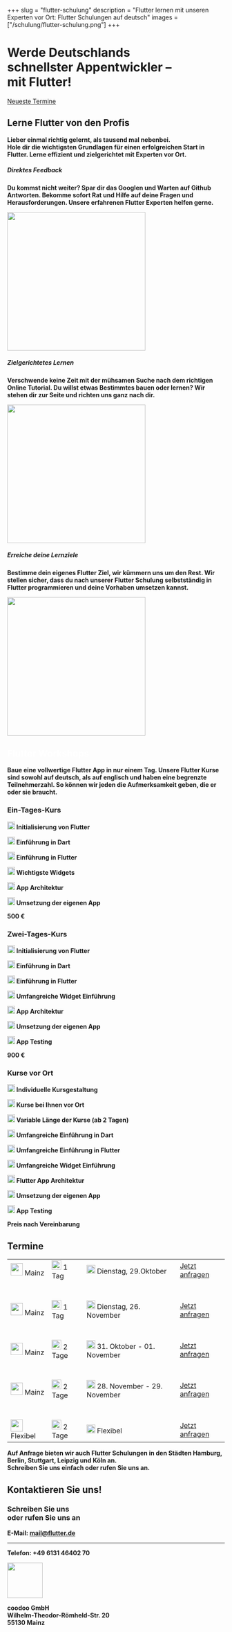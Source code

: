 +++
slug = "flutter-schulung"
description = "Flutter lernen mit unseren Experten vor Ort: Flutter Schulungen auf deutsch"
images = ["/schulung/flutter-schulung.png"]
+++

<div class="container schulung-header pt-5 pb-5">
<div class="overlay"></div>
  <div class="row pb-5">
    <div class="col-md-6 text-left">
      <h1 class="schulung-h1">
      Werde Deutschlands <br> <b>schnellster Appentwickler</b> – <br>
      mit Flutter!</h1>
      <a class="btn btn-schulung pl-4 pr-4 pt-2 pb-2" href="/schulung/flutter-schulung.html#termine">Neueste Termine</a>
    </div>
  </div>
</div>

<!-- Warum wir toll sind -->

<div class="container pt-5 pb-1 text-center schulung">
  <div class="row text-center pb-5">
    <div class="col-md-8">
      <h2 class="schulung-h2 text-center">Lerne Flutter von den <b>Profis<b></h2>
      <p class="schulung-p">Lieber einmal richtig gelernt, als tausend mal nebenbei.<br>Hole dir die wichtigsten Grundlagen für einen erfolgreichen Start in Flutter. Lerne effizient und zielgerichtet mit Experten vor Ort.</p>
    </div>
  </div>
<div class="row pb-5">
  <div class="col-lg-4 text-center">
    <div class="card">
      <div class="card-body">
        <h5>Direktes Feedback</h5>
        <p>Du kommst nicht weiter? Spar dir das Googlen und Warten auf Github Antworten. Bekomme sofort Rat und Hilfe auf deine Fragen und Herausforderungen. Unsere erfahrenen Flutter Experten helfen gerne. </p>
      </div>
         <img src="/images/workshop_1.svg" class="m-2" height="320" />
    </div>
  </div>  
  <div class="col-lg-4 text-center">
    <div class="card">
      <div class="card-body">
        <h5>Zielgerichtetes Lernen</h5>
           <p>Verschwende keine Zeit mit der mühsamen Suche nach dem richtigen Online Tutorial. Du willst etwas Bestimmtes bauen oder lernen? Wir stehen dir zur Seite und richten uns ganz nach dir. </p>
      </div>
           <img src="/images/workshop_3.svg" class="m-2" height="320" />
    </div>
  </div> 
  <div class="col-lg-4 text-center">
    <div class="card">
      <div class="card-body">
        <h5>Erreiche deine Lernziele</h5>
        <p>Bestimme dein eigenes Flutter Ziel, wir kümmern uns um den Rest. Wir stellen sicher, dass du nach unserer Flutter Schulung selbstständig in Flutter programmieren und deine Vorhaben umsetzen kannst.</p>
      </div>
       <img src="/images/workshop_2.svg" class="m-2" height="320" />
    </div>
  </div> 
 </div>
</div>

<!-- Workshops -->

<div class="container workshops pt-5">
  <div class="row pb-5">
    <div class="col-md-8 text-center pt-5">
       <h2 class="schulung-h2 text-center pb-1" style="color:white"><b class="b-white">Flutter Workshops</b></h2>
      <p class="schulung-p pt-5">Baue eine vollwertige Flutter App in nur einem Tag. Unsere Flutter Kurse sind sowohl auf deutsch, als auf englisch und haben eine begrenzte Teilnehmerzahl. So können wir jeden die Aufmerksamkeit geben, die er oder sie braucht.</p>
    </div>
  </div>
  <div class="row pb-1">
    <div class="col-md-4 text-center">
     <div class="card">
      <div class="card-body">
    <h3><b>Ein-Tages</b>-Kurs</h3>
    <div class="text-left">
    <p> <img src="/images/tick-inside-circle.svg" class="icon mr-2" height="18" /> Initialisierung von Flutter</p>
    <p> <img src="/images/tick-inside-circle.svg" class="icon mr-2" height="18" /> Einführung in Dart</p>
    <p> <img src="/images/tick-inside-circle.svg" class="icon mr-2" height="18" /> Einführung in Flutter</p>
    <p> <img src="/images/tick-inside-circle.svg" class="icon mr-2" height="18" /> Wichtigste Widgets</p>
    <p> <img src="/images/tick-inside-circle.svg" class="icon mr-2" height="18" /> App Architektur</p>
    <p> <img src="/images/tick-inside-circle.svg" class="icon mr-2" height="18" /> Umsetzung der eigenen App</p>
     <p class="text-center"><b>500 €</b></p>
    </div>
    </div>
    </div>
  </div>
  <div class="col-md-4 text-center">
   <div class="card">
      <div class="card-body">
    <h3><b>Zwei-Tages</b>-Kurs</h3>
    <div class="text-left">
  <p> <img src="/images/tick-inside-circle.svg" class="icon mr-2" height="18" /> Initialisierung von Flutter</p>
    <p> <img src="/images/tick-inside-circle.svg" class="icon mr-2" height="18" /> Einführung in Dart</p>
    <p> <img src="/images/tick-inside-circle.svg" class="icon mr-2" height="18" /> Einführung in Flutter</p>
    <p> <img src="/images/tick-inside-circle.svg" class="icon mr-2" height="18" /> Umfangreiche Widget Einführung</p>
    <p> <img src="/images/tick-inside-circle.svg" class="icon mr-2" height="18" /> App Architektur</p>
    <p> <img src="/images/tick-inside-circle.svg" class="icon mr-2" height="18" /> Umsetzung der eigenen App</p>
    <p> <img src="/images/tick-inside-circle.svg" class="icon mr-2" height="18" /> App Testing</p>
    <p class="text-center"><b>900 €</b></p>
    </div>
    </div>
    </div>
  </div>
  <div class="col-md-4 text-center">
   <div class="card">
      <div class="card-body">
    <h3><b>Kurse </b>vor Ort</h3>
    <div class="text-left">
    <p> <img src="/images/tick-inside-circle.svg" class="icon mr-2" height="18" /> Individuelle Kursgestaltung</p>
     <p> <img src="/images/tick-inside-circle.svg" class="icon mr-2" height="18" /> Kurse bei Ihnen vor Ort</p>
    <p> <img src="/images/tick-inside-circle.svg" class="icon mr-2" height="18" /> Variable Länge der Kurse (ab 2 Tagen)</p>
    <p> <img src="/images/tick-inside-circle.svg" class="icon mr-2" height="18" /> Umfangreiche Einführung in Dart</p>
    <p> <img src="/images/tick-inside-circle.svg" class="icon mr-2" height="18" /> Umfangreiche Einführung in Flutter</p>
    <p> <img src="/images/tick-inside-circle.svg" class="icon mr-2" height="18" /> Umfangreiche Widget Einführung</p>
    <p> <img src="/images/tick-inside-circle.svg" class="icon mr-2" height="18" /> Flutter App Architektur</p>
    <p> <img src="/images/tick-inside-circle.svg" class="icon mr-2" height="18" /> Umsetzung der eigenen App</p>
    <p> <img src="/images/tick-inside-circle.svg" class="icon mr-2" height="18" /> App Testing</p>
     <p class="text-center"><b>Preis nach Vereinbarung</b></p>
    </div>
    </div>
    </div>
  </div>
 </div>
</div>

<!-- Termine -->

<div id="termine" class="container dates pt-1 pb-5">
  <div class="row pb-3">
    <div class="col">
     <h2 class="schulung-h2 pt-5">Termine</h2>
     
  </div>
  <div class="row">
    <div class="col-12">
      <table class="text-center">
        <tr>
          <td>
         <img src="/images/placeholder-2.png" class="icon mr-2" height="28" /> Mainz
          </td>
          <td>
          <img src="/images/tag.svg" class="icon mr-2" height="22" />
          1 Tag
          </td>
          <td>
          <img src="/images/calendar-page-empty.svg" class="icon mr-1" height="20" />
          Dienstag, 29.Oktober
          </td>
          <td>
           <a class="btn btn-schulung" href="https://forms.gle/D28dedsAQgP6VjL87" target="_blank" rel="noopener">Jetzt anfragen</a>
          </td>
        </tr>
        <tr style="box-shadow:none">
        <td style="background:transparent; height:40px">
        </td>
        </tr>
        <tr>
          <td>
         <img src="/images/placeholder-2.png" class="icon mr-2" height="28" /> Mainz
          </td>
          <td>
       <img src="/images/tag.svg" class="icon mr-2" height="22" />   1 Tag
          </td>
          <td>
        <img src="/images/calendar-page-empty.svg" class="icon mr-1" height="20" />  Dienstag, 26. November
          </td>
          <td>
           <a class="btn btn-schulung" href="https://forms.gle/MoahU4a7xaQCT54a6" target="_blank" rel="noopener">Jetzt anfragen</a>
          </td>
        </tr>
        <tr style="box-shadow:none">
        <td style="background:transparent; height:40px">
        </td>
        </tr>
        <tr>
          <td>
         <img src="/images/placeholder-2.png" class="icon mr-2" height="28" /> Mainz
          </td>
          <td>
       <img src="/images/tag.svg" class="icon mr-2" height="22" />   2 Tage
          </td>
          <td>
        <img src="/images/calendar-page-empty.svg" class="icon mr-1" height="20" />   31. Oktober - 01. November
          </td>
          <td>
           <a class="btn btn-schulung" href="https://forms.gle/krW4yBof4Z1zppcZ9" target="_blank" rel="noopener">Jetzt anfragen</a>
          </td>
        </tr>
            <tr style="box-shadow:none">
        <td style="background:transparent; height:40px">
        </td>
        </tr>
        <tr>
          <td>
         <img src="/images/placeholder-2.png" class="icon mr-2" height="28" /> Mainz
          </td>
          <td>
       <img src="/images/tag.svg" class="icon mr-2" height="22" />   2 Tage
          </td>
          <td>
        <img src="/images/calendar-page-empty.svg" class="icon mr-1" height="20" />   28. November - 29. November
          </td>
          <td>
           <a class="btn btn-schulung" href="https://forms.gle/9fCMSZuPazmpRobt6" target="_blank" rel="noopener">Jetzt anfragen</a>
          </td>
        </tr>
        <tr style="box-shadow:none">
        <td style="background:transparent; height:40px">
        </td>
        </tr>
        <tr>
          <td>
         <img src="/images/placeholder-2.png" class="icon mr-2" height="28" /> Flexibel
          </td>
          <td>
        <img src="/images/tag.svg" class="icon mr-2" height="22" />  2 Tage
          </td>
          <td>
        <img src="/images/calendar-page-empty.svg" class="icon mr-1" height="20" />  Flexibel
          </td>
          <td>
          <a class="btn btn-schulung" href="https://forms.gle/D15C12W9pgsqob1S8" target="_blank" rel="noopener">Jetzt anfragen</a>
          </td>
        </tr>
      </table>
</div>
<p class="schulung-p p-3">Auf Anfrage bieten wir auch Flutter Schulungen in den Städten Hamburg, Berlin, Stuttgart, Leipzig und Köln an. <br>Schreiben Sie uns einfach oder rufen Sie uns an.</p>
    </div>
</div>

</div>

<!-- Kontakt -->

<div class="container contact pt-5 pb-5" id="kontakt">
 
  <div class="row pb-5">
    <div class="col-md-6 pb-5">
     <h2 class="schulung-h2">Kontaktieren Sie uns!</h2>
    <div class="card">
    <div class="card-body text-center">
    <h3 class="pt-3 pb-2"><b>Schreiben Sie uns <br>oder rufen Sie uns an</b></h3>
       <p> E-Mail: <a href="mailto:mail@flutter.de">mail@flutter.de</a></p>
      <hr>
      <p>Telefon: +49 6131 46402 70</p>
    </div>
    </div>
    </div>
    <div class="adresse col-md-3 text-center pt-5">
      <!-- <p> <img src="/images/team.svg" class="icon-weiss mr-2" height="42" /> Your Flutter Team</p>
      <img src="/images/envelope.svg" class="icon mr-2" height="22" />
      <p> <img src="/images/envelope.svg" class="icon-weiss mr-2" height="42" /> mail@flutter.de</p> -->
      <img src="/images/placeholder-2.png" class="icon-weiss2" height="82" />
      <p>coodoo GmbH
      <br>Wilhelm-Theodor-Römheld-Str. 20
      <br>55130 Mainz</p>
    </div>
    <div class="col-md-3">
    </div>
  </div>
  <div class="container pb-5"></div>
 
